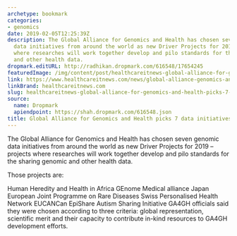 ```yaml
---
archetype: bookmark
categories:
- genomics
date: 2019-02-05T12:25:39Z
description: The Global Alliance for Genomics and Health has chosen seven genomic
  data initiatives from around the world as new Driver Projects for 2019 – projects
  where researches will work together develop and pilo standards for the sharing genomic
  and other health data.
dropmark.editURL: http://radhikan.dropmark.com/616548/17654245
featuredImage: /img/content/post/healthcareitnews-global-alliance-for-genomics-and-health-picks-7-data-initiatives-for-2019.png
link: https://www.healthcareitnews.com/news/global-alliance-genomics-and-health-picks-7-data-initiatives-2019
linkBrand: healthcareitnews.com
slug: healthcareitnews-global-alliance-for-genomics-and-health-picks-7-data-initiatives-for-2019
source:
  name: Dropmark
  apiendpoint: https://shah.dropmark.com/616548.json
title: Global Alliance for Genomics and Health picks 7 data initiatives for 2019
---
```

The Global Alliance for Genomics and Health has chosen seven genomic data initiatives from around the world as new Driver Projects for 2019 – projects where researches will work together develop and pilo standards for the sharing genomic and other health data.

Those projects are:

Human Heredity and Health in Africa
GEnome Medical alliance Japan
European Joint Programme on Rare Diseases
Swiss Personalised Health Network
EUCANCan
EpiShare
Autism Sharing Initiative
GA4GH officials said they were chosen according to three criteria: global representation, scientific merit and their capacity to contribute in-kind resources to GA4GH development efforts.

